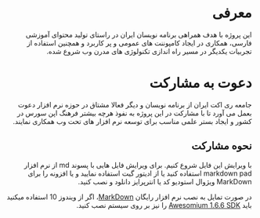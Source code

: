 <div style="direction:rtl">

# معرفی 
این پروژه با هدف همراهی برنامه نویسان ایران در راستای تولید محتوای آموزشی فارسی، همکاری در ایجاد کامپوننت های عمومی و پر کاربرد و همچنین استفاده از تجربیات یکدیگر در مسیر راه اندازی تکنولوژی های مدرن وب شروع شده.


# دعوت به مشارکت #

جامعه ری اکت ایران از  برنامه نویسان و دیگر فعالا مشتاق در حوزه نرم افزار دعوت بعمل می آورد تا با مشارکت در این پروژه به نفوذ هرچه بیشتر فرهنگ اپن سورس در کشور و ایجاد بستر علمی مناسب برای توسعه نرم افزار های تحت وب همکاری نمایند.

## نحوه مشارکت ##

با ویرایش این فایل شروع کنیم.
برای ویرایش فایل هایی با پسوند md از نرم افزار markdown pad استفاده کنید یا از ادیتور گیت استفاده نمایید و یا افزونه را برای  MarkDown ویژوال استودیو کد یا انترپرایز دانلود و نصب کنید.

در صورت تمایل به نصب نرم افزار رایگان [MarkDown](http://markdownpad.com/download.html)، اگر از ویندوز 10 استفاده میکنید باید [Awesomium 1.6.6 SDK](http://markdownpad.com/download/awesomium_v1.6.6_sdk_win.exe)
را نیز بر روی سیستم نصب کنید.


  
